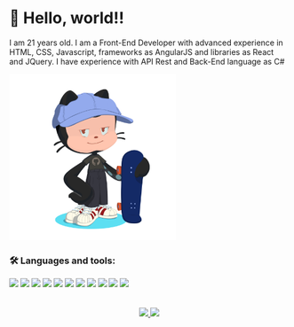 # 👋 Hello, world!!

I am 21 years old. I am a Front-End Developer with advanced experience in HTML, CSS, Javascript, frameworks as AngularJS and libraries as React and JQuery. I have experience with API Rest and Back-End language as C#
	
<div align="start">
	<img src="octocat.png" width="300" />	
</div>

### :hammer_and_wrench: Languages and tools:

<div>
	<code><img width="30px" src="https://cdn.jsdelivr.net/gh/devicons/devicon/icons/html5/html5-plain.svg" /></code>
	<code><img width="30px" src="https://cdn.jsdelivr.net/gh/devicons/devicon/icons/css3/css3-plain.svg" /></code>
	<code><img width="30px" src="https://cdn.jsdelivr.net/gh/devicons/devicon/icons/javascript/javascript-plain.svg" /></code>
	<code><img width="30px" src="https://cdn.jsdelivr.net/gh/devicons/devicon/icons/git/git-plain.svg" /></code>
	<code><img width="30px" src="https://cdn.jsdelivr.net/gh/devicons/devicon/icons/github/github-original.svg" /></code>
	<code><img width="30px" src="https://cdn.jsdelivr.net/gh/devicons/devicon/icons/react/react-original.svg" /></code>
	<code><img width="30px" src="https://cdn.jsdelivr.net/gh/devicons/devicon/icons/angularjs/angularjs-plain.svg" /></code>
	<code><img width="30px" src="https://cdn.jsdelivr.net/gh/devicons/devicon/icons/vuejs/vuejs-plain.svg" /></code>
	<code><img width="30px" src="https://cdn.jsdelivr.net/gh/devicons/devicon/icons/csharp/csharp-plain.svg" /></code>
	<code><img width="30px" src="https://cdn.jsdelivr.net/gh/devicons/devicon/icons/postgresql/postgresql-plain.svg" /></code>
	<code><img width="30px" src="https://cdn.jsdelivr.net/gh/devicons/devicon/icons/docker/docker-plain.svg" /></code>          
</div>

<br>
<br>

<div align="center">
	<a href="https://github.com/jeniblodev">
	  <img height="180em" src="https://github-readme-stats-eight-theta.vercel.app/api?username=v-motta&show_icons=true&theme=algolia&include_all_commits=true&count_private=true" />
	  <img height="180em" src="https://github-readme-stats-eight-theta.vercel.app/api/top-langs/?username=v-motta&layout=compact&langs_count=8&theme=algolia" />
	</a>
</div>

